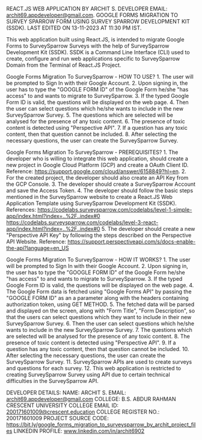 
REACT.JS WEB APPLICATION BY ARCHIT S.
DEVELOPER EMAIL: archit69.appdeveloper@gmail.com.
GOOGLE FORMS MIGRATION TO SURVEY SPARROW FORM USING SURVEY SPARROW DEVELOPMENT KIT (SSDK).
LAST EDITED ON 13-11-2023 AT 11:30 PM IST.

This web application built using React.JS, is intended to migrate Google Forms to SurveySparrow Surveys
with the help of SurveySparrow Development Kit (SSDK).
SSDK is a Command Line Interface (CLI) used to create, configure and run web applications specific
to SurveySparrow Domain from the Terminal of React.JS Project.


Google Forms Migration To SurveySparrow - HOW TO USE?
    1.  The user will be prompted to Sign In with their Google Account.
    2.  Upon signing in, the user has to type the "GOOGLE FORM ID" of 
        the Google Form he/she "has access" to and wants to migrate to SurveySparrow.
    3.  If the typed Google Form ID is valid, the questions will be displayed on the web page.
    4.  Then the user can select questions which he/she wants to include in the new SurveySparrow Survey.
    5.  The questions which are selected will be analysed for the presence of any toxic content.
    6.  The presence of toxic content is detected using "Perspective API".
    7.  If a question has any toxic content, then that question cannot be included.
    8.  After selecting the necessary questions, the user can create the SurveySparrow Survey.


Google Forms Migration To SurveySparrow - PREREQUISITES?
    1.  The developer who is willing to integrate this web application, should create a new project in
        Google Cloud Platform (GCP) and create a OAuth Client ID.
        Reference: https://support.google.com/cloud/answer/6158849?hl=en.
    2.  For the created project, the developer should also create an API Key from the GCP Console.
    3.  The developer should create a SurveySparrow Account and save the Access Token.
    4.  The developer should follow the basic steps mentioned in the SurveySparrow website
        to create a React.JS Web Application Template using SurveySparrow Development Kit (SSDK).
        References:
        https://codelabs.surveysparrow.com/codelabs/level-1-simple-app/index.html?index=..%2F..index#0
        https://codelabs.surveysparrow.com/codelabs/level-3-react-app/index.html?index=..%2F..index#0
    5.  The developer should create a new "Perspective API Key" by following the steps described 
        on the Perspective API Website.
        Reference: https://support.perspectiveapi.com/s/docs-enable-the-api?language=en_US 


Google Forms Migration To SurveySparrow - HOW IT WORKS?
    1.  The user will be prompted to Sign In with their Google Account.
    2.  Upon signing in, the user has to type the "GOOGLE FORM ID" of 
        the Google Form he/she "has access" to and wants to migrate to SurveySparrow.
    3.  If the typed Google Form ID is valid, the questions will be displayed on the web page.
    4.  The Google Form data is fetched using "Google Forms API" by passing the "GOOGLE FORM ID" as
        an a parameter along with the headers containing authorization token, using GET METHOD.
    5.  The fetched data will be parsed and displayed on the screen, along with 
        "Form Title", "Form Description", so that the users can select questions which they want 
        to include in their new SurveySparrow Survey.
    6.  Then the user can select questions which he/she wants to include in the new SurveySparrow Survey.
    7.  The questions which are selected will be analysed for the presence of any toxic content.
    8.  The presence of toxic content is detected using "Perspective API".
    9.  If a question has any toxic content, then that question cannot be included.
    10. After selecting the necessary questions, the user can create the SurveySparrow Survey.
    11. SurveySparrow APIs are used to create surveys and questions for each survey.
    12. This web application is restricted to creating SurveySparrow Survey using API due 
        to certain technical difficulties in the SurveySparrow API.

DEVELOPER DETAILS:
    NAME:                   ARCHIT S.
    EMAIL:                  archit69.appdeveloper@gmail.com
    COLLEGE:                B.S. ABDUR RAHMAN CRESCENT UNIVERSITY
    COLLEGE EMAIL ID:       200171601009@crescent.education
    COLLEGE REGISTER NO.:   200171601009
    PROJECT SOURCE CODE:    https://bit.ly/google_forms_migration_to_surveysparrow_by_archit_project_files
    LINKEDIN PROFILE:       www.linkedin.com/in/archit6902
